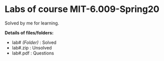 # Labs of course MIT-6.009-Spring20 

Solved by me for learning.

**Details of files/folders:**

* lab# _(Folder)_ : Solved  
* lab#.zip : Unsolved
* lab#.pdf : Questions